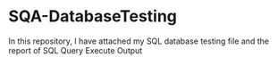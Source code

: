 # SQA-DatabaseTesting
In this repository, I have attached my SQL database testing file and the report of SQL Query Execute Output
